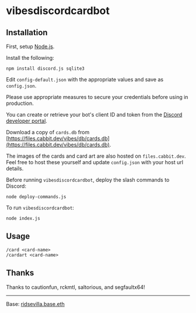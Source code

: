 # vibesdiscordcardbot

## Installation

First, setup [Node.js](https://nodejs.org/en/).

Install the following:

```
npm install discord.js sqlite3
```

Edit `config-default.json` with the appropriate values and save as `config.json`.

Please use appropriate measures to secure your credentials before using in production.

You can create or retrieve your bot's client ID and token from the [Discord developer portal](https://discord.com/developers/applications).

Download a copy of `cards.db` from [https://files.cabbit.dev/vibes/db/cards.db](https://files.cabbit.dev/vibes/db/cards.db).

The images of the cards and card art are also hosted on `files.cabbit.dev`. Feel free to host these yourself and update `config.json` with your host url details.

Before running `vibesdiscordcardbot`, deploy the slash commands to Discord:

```
node deploy-commands.js
```

To run `vibesdiscordcardbot`:

```
node index.js
```

## Usage

```
/card <card-name>
/cardart <card-name>
```

## Thanks

Thanks to cautionfun, rckmtl, saltorious, and segfaultx64!

---

Base: [ridsevilla.base.eth](https://basescan.org/address/0x251870Dd36C71f980D903246D694A9EA04Ec3865)
